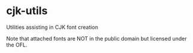 # cjk-utils
 Utilities assisting in CJK font creation

 Note that attached fonts are NOT in the public domain but licensed under the OFL.
